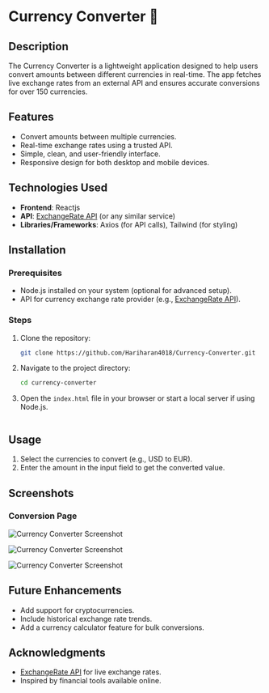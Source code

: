 # Currency Converter 💱  

## Description  
The Currency Converter is a lightweight application designed to help users convert amounts between different currencies in real-time. The app fetches live exchange rates from an external API and ensures accurate conversions for over 150 currencies.  

## Features  
- Convert amounts between multiple currencies.  
- Real-time exchange rates using a trusted API.  
- Simple, clean, and user-friendly interface.  
- Responsive design for both desktop and mobile devices.  

## Technologies Used  
- **Frontend**: Reactjs
- **API**: [ExchangeRate API](https://exchangerate-api.com/) (or any similar service)  
- **Libraries/Frameworks**: Axios (for API calls), Tailwind (for styling)  

## Installation  

### Prerequisites  
- Node.js installed on your system (optional for advanced setup).  
- API for currency exchange rate provider (e.g., [ExchangeRate API](https://exchangerate-api.com/)).  

### Steps  
1. Clone the repository:  
   ```bash  
   git clone https://github.com/Hariharan4018/Currency-Converter.git  
   ```  

2. Navigate to the project directory:  
   ```bash  
   cd currency-converter  
   ```  

3. Open the `index.html` file in your browser or start a local server if using Node.js.  
 
   ```  

## Usage  
1. Select the currencies to convert (e.g., USD to EUR).  
2. Enter the amount in the input field to get the converted value.  

## Screenshots  
### Conversion Page  
![Currency Converter Screenshot](src/assets/1.png)  

![Currency Converter Screenshot](src/assets/2.png)  

![Currency Converter Screenshot](src/assets/3.png)  

## Future Enhancements  
- Add support for cryptocurrencies.  
- Include historical exchange rate trends.  
- Add a currency calculator feature for bulk conversions.  


## Acknowledgments  
- [ExchangeRate API](https://exchangerate-api.com/) for live exchange rates.  
- Inspired by financial tools available online.  
